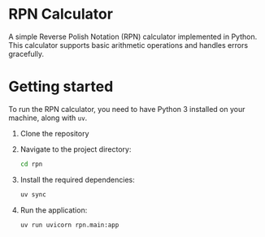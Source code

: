 RPN Calculator
==============

A simple Reverse Polish Notation (RPN) calculator implemented in Python. This calculator supports basic arithmetic operations and handles errors gracefully.

# Getting started

To run the RPN calculator, you need to have Python 3 installed on your machine, along with `uv`.

1. Clone the repository

2. Navigate to the project directory:
   ```bash
   cd rpn
   ```
3. Install the required dependencies:
   ```bash
   uv sync
   ```
4. Run the application:
   ```bash
   uv run uvicorn rpn.main:app
   ```